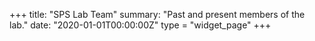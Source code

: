 +++
title: "SPS Lab Team"
summary: "Past and present members of the lab." 
date: "2020-01-01T00:00:00Z"
type = "widget_page"
+++